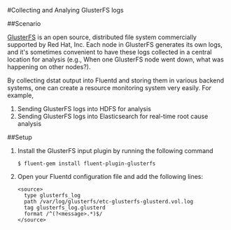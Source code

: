 #Collecting and Analying GlusterFS logs

##Scenario

[GlusterFS](http://gluster.org) is an open source, distributed file system commercially supported by Red Hat, Inc. Each node in GlusterFS generates its own logs, and it's sometimes convenient to have these logs collected in a central location for analysis (e.g., When one GlusterFS node went down, what was happening on other nodes?).

By collecting dstat output into Fluentd and storing them in various backend systems, one can create a resource monitoring system very easily. For example,

1. Sending GlusterFS logs into HDFS for analysis
2. Sending GlusterFS logs into Elasticsearch for real-time root cause analysis 

##Setup

1. Install the GlusterFS input plugin by running the following command

    ```
    $ fluent-gem install fluent-plugin-glusterfs
    ```

2. Open your Fluentd configuration file and add the following lines:

    ```
    <source>
      type glusterfs_log
      path /var/log/glusterfs/etc-glusterfs-glusterd.vol.log
      tag glusterfs_log.glusterd
      format /^(?<message>.*)$/
    </source>
     ```
    